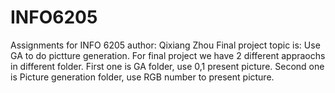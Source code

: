# INFO6205
Assignments for INFO 6205
author: Qixiang Zhou
Final project topic is: Use GA to do pictture generation.
For final project we have 2 different appraochs in different folder.
First one is GA folder, use 0,1 present picture.
Second one is Picture generation folder, use RGB number to present picture.
